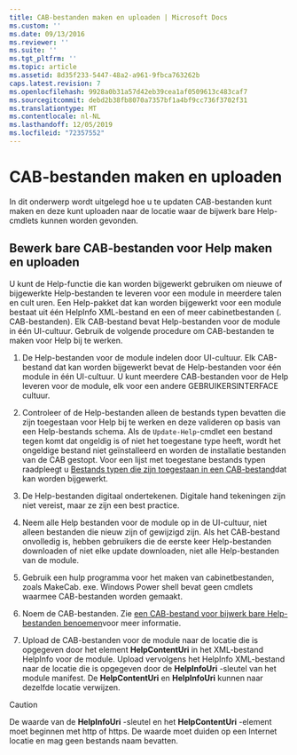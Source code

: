 ```yaml
---
title: CAB-bestanden maken en uploaden | Microsoft Docs
ms.custom: ''
ms.date: 09/13/2016
ms.reviewer: ''
ms.suite: ''
ms.tgt_pltfrm: ''
ms.topic: article
ms.assetid: 8d35f233-5447-48a2-a961-9fbca763262b
caps.latest.revision: 7
ms.openlocfilehash: 9928a0b31a57d42eb39cea1af0509613c483caf7
ms.sourcegitcommit: debd2b38fb8070a7357bf1a4bf9cc736f3702f31
ms.translationtype: MT
ms.contentlocale: nl-NL
ms.lasthandoff: 12/05/2019
ms.locfileid: "72357552"
---
```

# <a name="how-to-create-and-upload-cab-files"></a>CAB-bestanden maken en uploaden

In dit onderwerp wordt uitgelegd hoe u te updaten CAB-bestanden kunt maken en deze kunt uploaden naar de locatie waar de bijwerk bare Help-cmdlets kunnen worden gevonden.

## <a name="how-to-create-and-upload-updatable-help-cab-files"></a>Bewerk bare CAB-bestanden voor Help maken en uploaden

U kunt de Help-functie die kan worden bijgewerkt gebruiken om nieuwe of bijgewerkte Help-bestanden te leveren voor een module in meerdere talen en cult uren. Een Help-pakket dat kan worden bijgewerkt voor een module bestaat uit één HelpInfo XML-bestand en een of meer cabinetbestanden (. CAB-bestanden). Elk CAB-bestand bevat Help-bestanden voor de module in één UI-cultuur. Gebruik de volgende procedure om CAB-bestanden te maken voor Help bij te werken.

1. De Help-bestanden voor de module indelen door UI-cultuur. Elk CAB-bestand dat kan worden bijgewerkt bevat de Help-bestanden voor één module in één UI-cultuur. U kunt meerdere CAB-bestanden voor de Help leveren voor de module, elk voor een andere GEBRUIKERSINTERFACE cultuur.

2. Controleer of de Help-bestanden alleen de bestands typen bevatten die zijn toegestaan voor Help bij te werken en deze valideren op basis van een Help-bestands schema. Als de `Update-Help`-cmdlet een bestand tegen komt dat ongeldig is of niet het toegestane type heeft, wordt het ongeldige bestand niet geïnstalleerd en worden de installatie bestanden van de CAB gestopt. Voor een lijst met toegestane bestands typen raadpleegt u [Bestands typen die zijn toegestaan in een CAB-bestand](./file-types-permitted-in-an-updatable-help-cab-file.md)dat kan worden bijgewerkt.

3. De Help-bestanden digitaal ondertekenen. Digitale hand tekeningen zijn niet vereist, maar ze zijn een best practice.

4. Neem alle Help bestanden voor de module op in de UI-cultuur, niet alleen bestanden die nieuw zijn of gewijzigd zijn. Als het CAB-bestand onvolledig is, hebben gebruikers die de eerste keer Help-bestanden downloaden of niet elke update downloaden, niet alle Help-bestanden van de module.

5. Gebruik een hulp programma voor het maken van cabinetbestanden, zoals MakeCab. exe. Windows Power shell bevat geen cmdlets waarmee CAB-bestanden worden gemaakt.

6. Noem de CAB-bestanden. Zie [een CAB-bestand voor bijwerk bare Help-bestanden benoemen](./how-to-name-an-updatable-help-cab-file.md)voor meer informatie.

7. Upload de CAB-bestanden voor de module naar de locatie die is opgegeven door het element **HelpContentUri** in het XML-bestand HelpInfo voor de module. Upload vervolgens het HelpInfo XML-bestand naar de locatie die is opgegeven door de **HelpInfoUri** -sleutel van het module manifest. De **HelpContentUri** en **HelpInfoUri** kunnen naar dezelfde locatie verwijzen.

> [!CAUTION]
> De waarde van de **HelpInfoUri** -sleutel en het **HelpContentUri** -element moet beginnen met http of https. De waarde moet duiden op een Internet locatie en mag geen bestands naam bevatten.